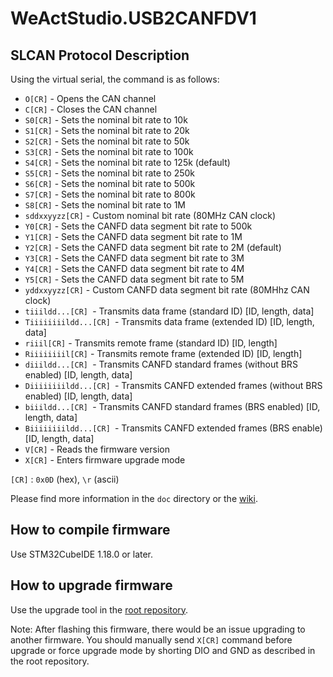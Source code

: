 # WeActStudio.USB2CANFDV1

## SLCAN Protocol Description

Using the virtual serial, the command is as follows:
- `O[CR]` - Opens the CAN channel
- `C[CR]` - Closes the CAN channel
- `S0[CR]` - Sets the nominal bit rate to 10k
- `S1[CR]` - Sets the nominal bit rate to 20k
- `S2[CR]` - Sets the nominal bit rate to 50k
- `S3[CR]` - Sets the nominal bit rate to 100k
- `S4[CR]` - Sets the nominal bit rate to 125k (default)
- `S5[CR]` - Sets the nominal bit rate to 250k
- `S6[CR]` - Sets the nominal bit rate to 500k
- `S7[CR]` - Sets the nominal bit rate to 800k
- `S8[CR]` - Sets the nominal bit rate to 1M
- `sddxxyyzz[CR]` - Custom nominal bit rate (80MHz CAN clock)
- `Y0[CR]` - Sets the CANFD data segment bit rate to 500k
- `Y1[CR]` - Sets the CANFD data segment bit rate to 1M
- `Y2[CR]` - Sets the CANFD data segment bit rate to 2M (default)
- `Y3[CR]` - Sets the CANFD data segment bit rate to 3M
- `Y4[CR]` - Sets the CANFD data segment bit rate to 4M
- `Y5[CR]` - Sets the CANFD data segment bit rate to 5M
- `yddxxyyzz[CR]` - Custom CANFD data segment bit rate (80MHhz CAN clock)
- `tiiildd...[CR] `- Transmits data frame (standard ID) [ID, length, data]
- `Tiiiiiiiildd...[CR] `- Transmits data frame (extended ID) [ID, length, data]
- `riiil[CR]` - Transmits remote frame (standard ID) [ID, length]
- `Riiiiiiiil[CR]` - Transmits remote frame (extended ID) [ID, length]
- `diiildd...[CR] `- Transmits CANFD standard frames (without BRS enabled) [ID, length, data]
- `Diiiiiiiildd...[CR] `- Transmits CANFD extended frames (without BRS enabled) [ID, length, data]
- `biiildd...[CR] `- Transmits CANFD standard frames (BRS enabled) [ID, length, data]
- `Biiiiiiiildd...[CR] `- Transmits CANFD extended frames (BRS enable) [ID, length, data]
- `V[CR]` - Reads the firmware version
- `X[CR]` - Enters firmware upgrade mode

`[CR]` : `0x0D` (hex), `\r` (ascii)

Please find more information in the `doc` directory or the [wiki](https://github.com/Nakakiyo092/usb2canfdv1/wiki).

## How to compile firmware
Use STM32CubeIDE 1.18.0 or later.

## How to upgrade firmware
Use the upgrade tool in the [root repository](https://github.com/WeActStudio/WeActStudio.USB2CANFDV1).

Note: After flashing this firmware, there would be an issue upgrading to another firmware.
You should manually send `X[CR]` command before upgrade or force upgrade mode by shorting DIO and GND as described in the root repository.
